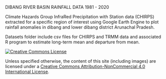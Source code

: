 DIBANG RIVER BASIN RAINFALL DATA 1981 - 2020
 
Climate Hazards Group InfraRed Precipitation with Station data (CHIRPS) extracted for a specific region of interest using Google Earth Engine to plot rainfall anomalies in dibang and lower dibang district Arunachal Pradesh.

Datasets folder include csv files for CHIRPS and TRMM data and associated R program to estimate long-term mean and departure from mean.

<a rel="license" href="http://creativecommons.org/licenses/by-nc/4.0/"><img alt="Creative Commons License" style="border-width:0" src="https://i.creativecommons.org/l/by-nc/4.0/88x31.png" /></a><br /> 

Unless specified otherwise, the content of this site (including images) are licensed under a [Creative Commons Attribution-NonCommercial 4.0 International License](http://creativecommons.org/licenses/by-nc/4.0/).


